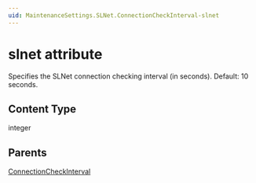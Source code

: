 ```yaml
---
uid: MaintenanceSettings.SLNet.ConnectionCheckInterval-slnet
---
```


# slnet attribute

Specifies the SLNet connection checking interval (in seconds). Default: 10 seconds.

## Content Type

integer

## Parents

[ConnectionCheckInterval](xref:MaintenanceSettings.SLNet.ConnectionCheckInterval)
